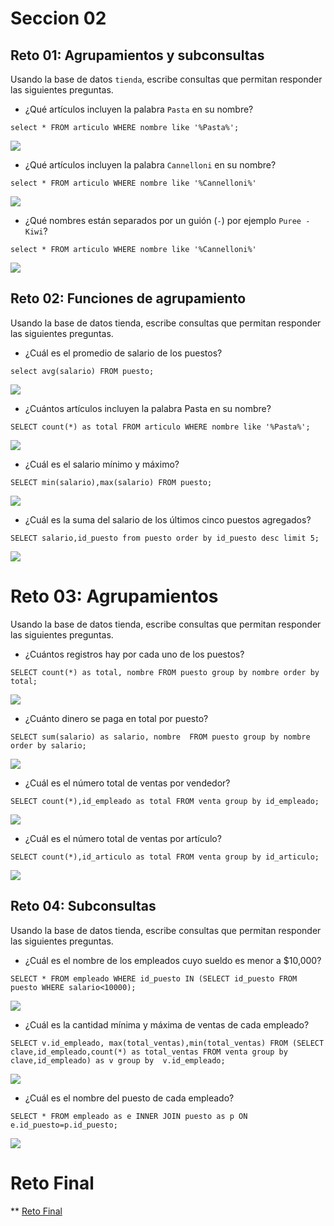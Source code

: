 # Seccion 02

## Reto 01:  Agrupamientos y subconsultas

Usando la base de datos  `tienda`, escribe consultas que permitan responder las siguientes preguntas.

-   ¿Qué artículos incluyen la palabra  `Pasta`  en su nombre?

`select * FROM articulo WHERE nombre like '%Pasta%';`

![](https://github.com/reinozab/BEDU/blob/a406d7f392e0f300bd20820ba63b84a0d75223ce/Modulo%201%20Introduccion%20a%20BD/Img/sec02rt01.png)

-   ¿Qué artículos incluyen la palabra  `Cannelloni`  en su nombre?

`select * FROM articulo WHERE nombre like '%Cannelloni%'`

![](https://github.com/reinozab/BEDU/blob/a406d7f392e0f300bd20820ba63b84a0d75223ce/Modulo%201%20Introduccion%20a%20BD/Img/sec02rt01_2.png)

-   ¿Qué nombres están separados por un guión (`-`) por ejemplo  `Puree - Kiwi`?

`select * FROM articulo WHERE nombre like '%Cannelloni%'`

![](https://github.com/reinozab/BEDU/blob/a406d7f392e0f300bd20820ba63b84a0d75223ce/Modulo%201%20Introduccion%20a%20BD/Img/sec02rt01_3.png)

## Reto 02:  Funciones de agrupamiento
Usando la base de datos tienda, escribe consultas que permitan responder las siguientes preguntas.

- ¿Cuál es el promedio de salario de los puestos?

`select avg(salario) FROM puesto;`

![](https://github.com/reinozab/BEDU/blob/23b81bd487509121340ec1d1e25891a1b8638bfa/Modulo%201%20Introduccion%20a%20BD/Img/sec02rt02_1.png)

- ¿Cuántos artículos incluyen la palabra Pasta en su nombre?

`SELECT count(*) as total FROM articulo WHERE nombre like '%Pasta%';`

![](https://github.com/reinozab/BEDU/blob/23b81bd487509121340ec1d1e25891a1b8638bfa/Modulo%201%20Introduccion%20a%20BD/Img/sec02rt02_2.png)

- ¿Cuál es el salario mínimo y máximo?

`SELECT min(salario),max(salario) FROM puesto;`

![](https://github.com/reinozab/BEDU/blob/23b81bd487509121340ec1d1e25891a1b8638bfa/Modulo%201%20Introduccion%20a%20BD/Img/sec02rt02_3.png)

- ¿Cuál es la suma del salario de los últimos cinco puestos agregados?

`SELECT salario,id_puesto from puesto order by id_puesto desc limit 5;`

![](https://github.com/reinozab/BEDU/blob/23b81bd487509121340ec1d1e25891a1b8638bfa/Modulo%201%20Introduccion%20a%20BD/Img/sec02rt02_4.png)

# Reto 03: Agrupamientos

Usando la base de datos tienda, escribe consultas que permitan responder las siguientes preguntas.

- ¿Cuántos registros hay por cada uno de los puestos?

`SELECT count(*) as total, nombre FROM puesto group by nombre order by total;`

![](https://github.com/reinozab/BEDU/blob/6459ac17ad730b22247349553007372d91eecd91/Modulo%201%20Introduccion%20a%20BD/Img/sec02rt03_1.png)

- ¿Cuánto dinero se paga en total por puesto?

`SELECT sum(salario) as salario, nombre  FROM puesto group by nombre order by salario;`

![](https://github.com/reinozab/BEDU/blob/6459ac17ad730b22247349553007372d91eecd91/Modulo%201%20Introduccion%20a%20BD/Img/sec02rt03_2.png)

- ¿Cuál es el número total de ventas por vendedor?

`SELECT count(*),id_empleado as total FROM venta group by id_empleado;`

![](https://github.com/reinozab/BEDU/blob/6459ac17ad730b22247349553007372d91eecd91/Modulo%201%20Introduccion%20a%20BD/Img/sec02rt03_3.png)

- ¿Cuál es el número total de ventas por artículo?

`SELECT count(*),id_articulo as total FROM venta group by id_articulo;`

![](https://github.com/reinozab/BEDU/blob/6459ac17ad730b22247349553007372d91eecd91/Modulo%201%20Introduccion%20a%20BD/Img/sec02rt03_4.png)

## Reto 04:  Subconsultas

Usando la base de datos tienda, escribe consultas que permitan responder las siguientes preguntas.

- ¿Cuál es el nombre de los empleados cuyo sueldo es menor a $10,000?

`SELECT * FROM empleado WHERE id_puesto IN (SELECT id_puesto FROM puesto WHERE salario<10000);`

![](https://github.com/reinozab/BEDU/blob/872b0591c3d8f08501188bb415587b6288a4122c/Modulo%201%20Introduccion%20a%20BD/Img/sec02rt04_1.png)

- ¿Cuál es la cantidad mínima y máxima de ventas de cada empleado?

`SELECT v.id_empleado, max(total_ventas),min(total_ventas) FROM (SELECT clave,id_empleado,count(*) as total_ventas FROM venta group by clave,id_empleado) as v group by 
v.id_empleado;`

![](https://github.com/reinozab/BEDU/blob/872b0591c3d8f08501188bb415587b6288a4122c/Modulo%201%20Introduccion%20a%20BD/Img/sec02rt04_2.png)

- ¿Cuál es el nombre del puesto de cada empleado?

`SELECT * FROM empleado as e INNER JOIN puesto as p ON e.id_puesto=p.id_puesto;`

![](https://github.com/reinozab/BEDU/blob/872b0591c3d8f08501188bb415587b6288a4122c/Modulo%201%20Introduccion%20a%20BD/Img/sec02rt04_3.png)

# Reto Final

** [Reto Final](https://github.com/reinozab/BEDU/blob/2c6a4d9d0dbe073b55135ebfb570239d79ab84f5/Modulo%201%20Introduccion%20a%20BD/Script/Seccion2retofinal.sql)


